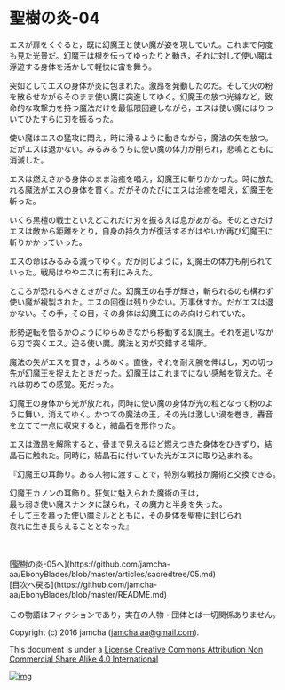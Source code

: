 # 聖樹の炎-04

エスが扉をくぐると，既に幻魔王と使い魔が姿を現していた。これまで何度  
も見た光景だ。幻魔王は根を伝ってゆったりと動き，それに対して使い魔は  
浮遊する身体を活かして軽快に宙を舞う。  

突如としてエスの身体が炎に包まれた。激昂を発動したのだ。そして火の粉  
を散らせながらそのまま使い魔に突進してゆく。幻魔王の放つ光線など，致  
命的な攻撃力を持つ魔法だけを最低限回避しながら，エスは使い魔にはりつ  
いてひたすらに刃を振るった。  

使い魔はエスの猛攻に悶え，時に滑るように動きながら，魔法の矢を放つ。  
だがエスは退かない。みるみるうちに使い魔の体力が削られ，悲鳴とともに  
消滅した。  

エスは燃えさかる身体のまま治癒を唱え，幻魔王に斬りかかった。時に放た  
れる魔法がエスの身体を貫く。だがそのたびにエスは治癒を唱え，幻魔王を  
斬った。  

いくら黒檀の戦士といえどこれだけ刃を振るえば息があがる。そのときだけ  
エスは敵から距離をとり，自身の持久力が復活するがはやいか再び幻魔王に  
斬りかかっていった。  

エスの命はみるみる減ってゆく。だが同じように，幻魔王の体力も削られて  
いった。戦局はややエスに有利にみえた。  

ところが恐れるべきときがきた。幻魔王の右手が輝き，斬られるのも構わず  
使い魔が複製された。エスの回復は残り少ない。万事休すか。だがエスは退  
かない。その手，その目，その身体は幻魔王にのみ向けられていた。  

形勢逆転を悟るかのようにゆらめきながら移動する幻魔王。それを追いなが  
ら刃で突くエス。迫る使い魔。魔法と刃が交錯する場所。  

魔法の矢がエスを貫き，よろめく。直後，それを耐え腕を伸ばし，刃の切っ  
先が幻魔王を捉えたときだった。幻魔王はこれまでにない感触を覚えた。そ  
れは初めての感覚。死だった。  

幻魔王の身体から光が放たれ，同時に使い魔の身体が光の粒となって粉のよ  
うに舞い，消えてゆく。かつての魔法の王，その光は激しい渦を巻き，轟音  
を立てて一点に収束すると，結晶石を形作った。  

エスは激昂を解除すると，骨まで見えるほど燃えつきた身体をひきずり，結  
晶石に触れた。同時に，結晶石に付いていた光がエスに取り込まれる。  

『幻魔王の耳飾り。ある人物に渡すことで，特別な戦技か魔術と交換できる。  

幻魔王カノンの耳飾り。狂気に魅入られた魔術の王は，  
最も弱き使い魔スナンタに謀られ，その魔力と半身を失った。  
そして王を慕った使い魔ミルとともに，その身体を聖樹に封じられ  
哀れに生き長らえることとなった』  

<br>  
<br>  
[聖樹の炎-05へ](https://github.com/jamcha-aa/EbonyBlades/blob/master/articles/sacredtree/05.md)  

<br>  
[目次へ戻る](https://github.com/jamcha-aa/EbonyBlades/blob/master/README.md)  
<br>  
<br>  
この物語はフィクションであり，実在の人物・団体とは一切関係ありません。  

Copyright (c) 2016 jamcha (jamcha.aa@gmail.com).  

This document is under a [License Creative Commons Attribution Non Commercial Share Alike 4.0 International](http://creativecommons.org/licenses/by-nc-sa/4.0/deed)  

[![img](http://i.creativecommons.org/l/by-nc-sa/3.0/80x15.png)](http://creativecommons.org/licenses/by-nc-sa/4.0/deed)